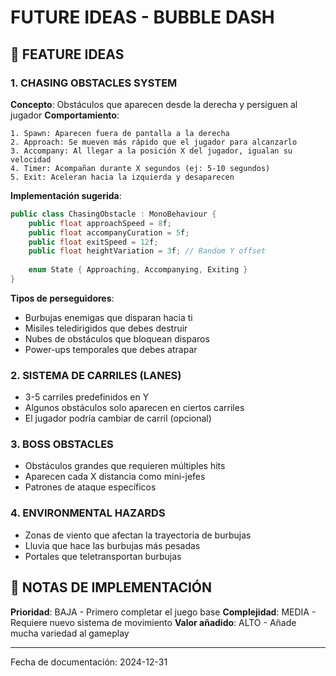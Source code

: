 # FUTURE IDEAS - BUBBLE DASH

## 🚀 FEATURE IDEAS

### 1. CHASING OBSTACLES SYSTEM
**Concepto**: Obstáculos que aparecen desde la derecha y persiguen al jugador
**Comportamiento**:
```
1. Spawn: Aparecen fuera de pantalla a la derecha
2. Approach: Se mueven más rápido que el jugador para alcanzarlo
3. Accompany: Al llegar a la posición X del jugador, igualan su velocidad
4. Timer: Acompañan durante X segundos (ej: 5-10 segundos)
5. Exit: Aceleran hacia la izquierda y desaparecen
```

**Implementación sugerida**:
```csharp
public class ChasingObstacle : MonoBehaviour {
    public float approachSpeed = 8f;
    public float accompanyCuration = 5f;
    public float exitSpeed = 12f;
    public float heightVariation = 3f; // Random Y offset
    
    enum State { Approaching, Accompanying, Exiting }
}
```

**Tipos de perseguidores**:
- Burbujas enemigas que disparan hacia ti
- Misiles teledirigidos que debes destruir
- Nubes de obstáculos que bloquean disparos
- Power-ups temporales que debes atrapar

### 2. SISTEMA DE CARRILES (LANES)
- 3-5 carriles predefinidos en Y
- Algunos obstáculos solo aparecen en ciertos carriles
- El jugador podría cambiar de carril (opcional)

### 3. BOSS OBSTACLES
- Obstáculos grandes que requieren múltiples hits
- Aparecen cada X distancia como mini-jefes
- Patrones de ataque específicos

### 4. ENVIRONMENTAL HAZARDS
- Zonas de viento que afectan la trayectoria de burbujas
- Lluvia que hace las burbujas más pesadas
- Portales que teletransportan burbujas

## 📝 NOTAS DE IMPLEMENTACIÓN

**Prioridad**: BAJA - Primero completar el juego base
**Complejidad**: MEDIA - Requiere nuevo sistema de movimiento
**Valor añadido**: ALTO - Añade mucha variedad al gameplay

---
Fecha de documentación: 2024-12-31